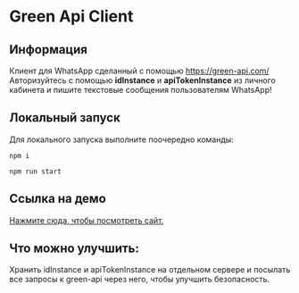 # Green Api Client

## Информация

Клиент для WhatsApp сделанный с помощью https://green-api.com/
Авторизуйтесь с помощью **idInstance** и **apiTokenInstance** из личного кабинета и пишите текстовые сообщения пользователям WhatsApp!

## Локальный запуск

Для локального запуска выполните поочередно команды:

```
npm i
```

```
npm run start
```

## Ссылка на демо

[Нажмите сюда, чтобы посмотреть сайт.](https://green-api-client.vercel.app/)

## Что можно улучшить:

Хранить idInstance и apiTokenInstance на отдельном сервере и посылать все запросы к green-api через него, чтобы улучшить безопасность.
